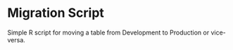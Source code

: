 # Migration Script

Simple R script for moving a table from Development to Production or vice-versa.
